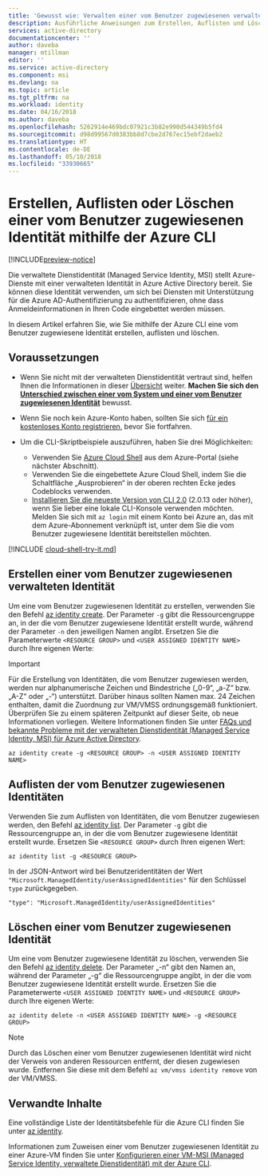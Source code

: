 ```yaml
---
title: 'Gewusst wie: Verwalten einer vom Benutzer zugewiesenen verwalteten Dienstidentität (MSI) über die Azure CLI'
description: Ausführliche Anweisungen zum Erstellen, Auflisten und Löschen einer vom Benutzer zugewiesenen verwalteten Dienstidentität über die Azure CLI
services: active-directory
documentationcenter: ''
author: daveba
manager: mtillman
editor: ''
ms.service: active-directory
ms.component: msi
ms.devlang: na
ms.topic: article
ms.tgt_pltfrm: na
ms.workload: identity
ms.date: 04/16/2018
ms.author: daveba
ms.openlocfilehash: 5262914e469bdc07921c3b82e990d544349b5fd4
ms.sourcegitcommit: d98d99567d0383bb8d7cbe2d767ec15ebf2daeb2
ms.translationtype: HT
ms.contentlocale: de-DE
ms.lasthandoff: 05/10/2018
ms.locfileid: "33930665"
---
```

# <a name="create-list-or-delete-a-user-assigned-identity-using-the-azure-cli"></a>Erstellen, Auflisten oder Löschen einer vom Benutzer zugewiesenen Identität mithilfe der Azure CLI

[!INCLUDE[preview-notice](~/includes/active-directory-msi-preview-notice-ua.md)]

Die verwaltete Dienstidentität (Managed Service Identity, MSI) stellt Azure-Dienste mit einer verwalteten Identität in Azure Active Directory bereit. Sie können diese Identität verwenden, um sich bei Diensten mit Unterstützung für die Azure AD-Authentifizierung zu authentifizieren, ohne dass Anmeldeinformationen in Ihren Code eingebettet werden müssen. 

In diesem Artikel erfahren Sie, wie Sie mithilfe der Azure CLI eine vom Benutzer zugewiesene Identität erstellen, auflisten und löschen.

## <a name="prerequisites"></a>Voraussetzungen

- Wenn Sie nicht mit der verwalteten Dienstidentität vertraut sind, helfen Ihnen die Informationen in dieser [Übersicht](overview.md) weiter. **Machen Sie sich den [Unterschied zwischen einer vom System und einer vom Benutzer zugewiesenen Identität](overview.md#how-does-it-work)** bewusst.
- Wenn Sie noch kein Azure-Konto haben, sollten Sie sich [für ein kostenloses Konto registrieren](https://azure.microsoft.com/free/), bevor Sie fortfahren.

- Um die CLI-Skriptbeispiele auszuführen, haben Sie drei Möglichkeiten:

    - Verwenden Sie [Azure Cloud Shell](../../cloud-shell/overview.md) aus dem Azure-Portal (siehe nächster Abschnitt).
    - Verwenden Sie die eingebettete Azure Cloud Shell, indem Sie die Schaltfläche „Ausprobieren“ in der oberen rechten Ecke jedes Codeblocks verwenden.
    - [Installieren Sie die neueste Version von CLI 2.0](https://docs.microsoft.com/cli/azure/install-azure-cli) (2.0.13 oder höher), wenn Sie lieber eine lokale CLI-Konsole verwenden möchten. Melden Sie sich mit `az login` mit einem Konto bei Azure an, das mit dem Azure-Abonnement verknüpft ist, unter dem Sie die vom Benutzer zugewiesene Identität bereitstellen möchten.

[!INCLUDE [cloud-shell-try-it.md](../../../includes/cloud-shell-try-it.md)]

## <a name="create-a-user-assigned-managed-identity"></a>Erstellen einer vom Benutzer zugewiesenen verwalteten Identität 

Um eine vom Benutzer zugewiesenen Identität zu erstellen, verwenden Sie den Befehl [az identity create](/cli/azure/identity#az-identity-create). Der Parameter `-g` gibt die Ressourcengruppe an, in der die vom Benutzer zugewiesene Identität erstellt wurde, während der Parameter `-n` den jeweiligen Namen angibt. Ersetzen Sie die Parameterwerte `<RESOURCE GROUP>` und `<USER ASSIGNED IDENTITY NAME>` durch Ihre eigenen Werte:

> [!IMPORTANT]
> Für die Erstellung von Identitäten, die vom Benutzer zugewiesen werden, werden nur alphanumerische Zeichen und Bindestriche („0-9“, „a-Z“ bzw. „A-Z“ oder „-“) unterstützt. Darüber hinaus sollten Namen max. 24 Zeichen enthalten, damit die Zuordnung zur VM/VMSS ordnungsgemäß funktioniert. Überprüfen Sie zu einem späteren Zeitpunkt auf dieser Seite, ob neue Informationen vorliegen. Weitere Informationen finden Sie unter [FAQs und bekannte Probleme mit der verwalteten Dienstidentität (Managed Service Identity, MSI) für Azure Active Directory](known-issues.md).

 ```azurecli-interactive
az identity create -g <RESOURCE GROUP> -n <USER ASSIGNED IDENTITY NAME>
```
## <a name="list-user-assigned-identities"></a>Auflisten der vom Benutzer zugewiesenen Identitäten

Verwenden Sie zum Auflisten von Identitäten, die vom Benutzer zugewiesen werden, den Befehl [az identity list](/cli/azure/identity#az-identity-list).  Der Parameter `-g` gibt die Ressourcengruppe an, in der die vom Benutzer zugewiesene Identität erstellt wurde.  Ersetzen Sie `<RESOURCE GROUP>` durch Ihren eigenen Wert:

```azurecli-interactive
az identity list -g <RESOURCE GROUP>
```
In der JSON-Antwort wird bei Benutzeridentitäten der Wert `"Microsoft.ManagedIdentity/userAssignedIdentities"` für den Schlüssel `type` zurückgegeben.

`"type": "Microsoft.ManagedIdentity/userAssignedIdentities"`

## <a name="delete-a-user-assigned-identity"></a>Löschen einer vom Benutzer zugewiesenen Identität

Um eine vom Benutzer zugewiesene Identität zu löschen, verwenden Sie den Befehl [az identity delete](/cli/azure/identity#az-identity-delete).  Der Parameter „-n“ gibt den Namen an, während der Parameter „-g“ die Ressourcengruppe angibt, in der die vom Benutzer zugewiesene Identität erstellt wurde.  Ersetzen Sie die Parameterwerte `<USER ASSIGNED IDENTITY NAME>` und `<RESOURCE GROUP>` durch Ihre eigenen Werte:

 ```azurecli-interactive
az identity delete -n <USER ASSIGNED IDENTITY NAME> -g <RESOURCE GROUP>
```
> [!NOTE]
> Durch das Löschen einer vom Benutzer zugewiesenen Identität wird nicht der Verweis von anderen Ressourcen entfernt, der diesen zugewiesen wurde. Entfernen Sie diese mit dem Befehl `az vm/vmss identity remove` von der VM/VMSS.

## <a name="related-content"></a>Verwandte Inhalte

Eine vollständige Liste der Identitätsbefehle für die Azure CLI finden Sie unter [az identity](/cli/azure/identity).

Informationen zum Zuweisen einer vom Benutzer zugewiesenen Identität zu einer Azure-VM finden Sie unter [Konfigurieren einer VM-MSI (Managed Service Identity, verwaltete Dienstidentität) mit der Azure CLI](qs-configure-cli-windows-vm.md#user-assigned-identity).


 
